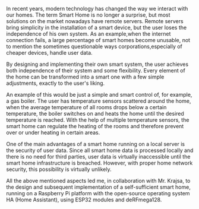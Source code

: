 In recent years, modern technology has changed the way we interact with our homes. The term Smart Home is no longer a surprise,
but most solutions on the market nowadays have remote servers. Remote servers bring simplicity in the installation of a smart device,
but the user loses the independence of his own system. As an example,when the internet connection fails, a large percentage of smart homes
become unusable, not to mention the sometimes questionable ways corporations,especially of cheaper devices, handle user data. 

By designing and implementing their own smart system, the user achieves both independence of their system and some flexibility.
Every element of the home can be transformed into a smart one with a few simple adjustments, exactly to the user's liking. 

An example of this would be just a simple and smart control of, for example, a gas boiler. 
The user has temperature sensors scattered around the home, when the average temperature of all rooms drops below a certain temperature,
the boiler switches on and heats the home until the desired temperature is reached. With the help of multiple temperature sensors,
the smart home can regulate the heating of the rooms and therefore prevent over or under heating in certain areas. 

One of the main advantages of a smart home running on a local server is the security of user data. Since all smart home data is 
processed locally and there is no need for third parties, user data is virtually inaccessible until the smart home infrastructure is breached. However,
with proper home network security, this possibility is virtually unlikely. 

All the above mentioned aspects led me, in collaboration with Mr. Krajsa, to the design and subsequent implementation of a self-sufficient smart home, 
running on a Raspberry Pi platform with the open-source operating system HA (Home Assistant), using ESP32 modules and deRFmega128.

